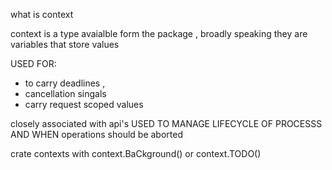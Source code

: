 what is context

context is a type avaialble form the package , broadly speaking they are variables that store values 

USED FOR: 
- to carry deadlines , 
- cancellation singals 
- carry request scoped values

closely associated with api's USED TO MANAGE LIFECYCLE OF PROCESSS AND WHEN operations should be aborted

crate contexts with context.BaCkground() or context.TODO()